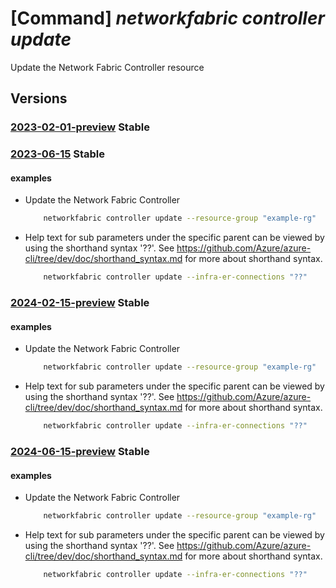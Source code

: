 # [Command] _networkfabric controller update_

Update the Network Fabric Controller resource

## Versions

### [2023-02-01-preview](/Resources/mgmt-plane/L3N1YnNjcmlwdGlvbnMve30vcmVzb3VyY2Vncm91cHMve30vcHJvdmlkZXJzL21pY3Jvc29mdC5tYW5hZ2VkbmV0d29ya2ZhYnJpYy9uZXR3b3JrZmFicmljY29udHJvbGxlcnMve30=/2023-02-01-preview.xml) **Stable**

<!-- mgmt-plane /subscriptions/{}/resourcegroups/{}/providers/microsoft.managednetworkfabric/networkfabriccontrollers/{} 2023-02-01-preview -->

### [2023-06-15](/Resources/mgmt-plane/L3N1YnNjcmlwdGlvbnMve30vcmVzb3VyY2Vncm91cHMve30vcHJvdmlkZXJzL21pY3Jvc29mdC5tYW5hZ2VkbmV0d29ya2ZhYnJpYy9uZXR3b3JrZmFicmljY29udHJvbGxlcnMve30=/2023-06-15.xml) **Stable**

<!-- mgmt-plane /subscriptions/{}/resourcegroups/{}/providers/microsoft.managednetworkfabric/networkfabriccontrollers/{} 2023-06-15 -->

#### examples

- Update the Network Fabric Controller
    ```bash
        networkfabric controller update --resource-group "example-rg"   --resource-name "example-nfc" --infra-er-connections "[{expressRouteCircuitId:'/subscriptions/xxxxx-xxxx-xxxx-xxxx-xxxxx/resourceGroups/example-rg/providers/Microsoft.Network/expressRouteCircuits/example-expressRouteCircuit',expressRouteAuthorizationKey:'auth-key'}]" --workload-er-connections "[{expressRouteCircuitId:'/subscriptions/xxxxx-xxxx-xxxx-xxxx-xxxxx/resourceGroups/example-rg/providers/Microsoft.Network/expressRouteCircuits/example-expressRouteCircuit',expressRouteAuthorizationKey:'auth-key'}]"
    ```

- Help text for sub parameters under the specific parent can be viewed by using the shorthand syntax '??'. See https://github.com/Azure/azure-cli/tree/dev/doc/shorthand_syntax.md for more about shorthand syntax.
    ```bash
        networkfabric controller update --infra-er-connections "??"
    ```

### [2024-02-15-preview](/Resources/mgmt-plane/L3N1YnNjcmlwdGlvbnMve30vcmVzb3VyY2Vncm91cHMve30vcHJvdmlkZXJzL21pY3Jvc29mdC5tYW5hZ2VkbmV0d29ya2ZhYnJpYy9uZXR3b3JrZmFicmljY29udHJvbGxlcnMve30=/2024-02-15-preview.xml) **Stable**

<!-- mgmt-plane /subscriptions/{}/resourcegroups/{}/providers/microsoft.managednetworkfabric/networkfabriccontrollers/{} 2024-02-15-preview -->

#### examples

- Update the Network Fabric Controller
    ```bash
        networkfabric controller update --resource-group "example-rg"   --resource-name "example-nfc" --infra-er-connections "[{expressRouteCircuitId:'/subscriptions/xxxxx-xxxx-xxxx-xxxx-xxxxx/resourceGroups/example-rg/providers/Microsoft.Network/expressRouteCircuits/example-expressRouteCircuit',expressRouteAuthorizationKey:'auth-key'}]" --workload-er-connections "[{expressRouteCircuitId:'/subscriptions/xxxxx-xxxx-xxxx-xxxx-xxxxx/resourceGroups/example-rg/providers/Microsoft.Network/expressRouteCircuits/example-expressRouteCircuit',expressRouteAuthorizationKey:'auth-key'}]"
    ```

- Help text for sub parameters under the specific parent can be viewed by using the shorthand syntax '??'. See https://github.com/Azure/azure-cli/tree/dev/doc/shorthand_syntax.md for more about shorthand syntax.
    ```bash
        networkfabric controller update --infra-er-connections "??"
    ```

### [2024-06-15-preview](/Resources/mgmt-plane/L3N1YnNjcmlwdGlvbnMve30vcmVzb3VyY2Vncm91cHMve30vcHJvdmlkZXJzL21pY3Jvc29mdC5tYW5hZ2VkbmV0d29ya2ZhYnJpYy9uZXR3b3JrZmFicmljY29udHJvbGxlcnMve30=/2024-06-15-preview.xml) **Stable**

<!-- mgmt-plane /subscriptions/{}/resourcegroups/{}/providers/microsoft.managednetworkfabric/networkfabriccontrollers/{} 2024-06-15-preview -->

#### examples

- Update the Network Fabric Controller
    ```bash
        networkfabric controller update --resource-group "example-rg"   --resource-name "example-nfc" --infra-er-connections "[{expressRouteCircuitId:'/subscriptions/xxxxx-xxxx-xxxx-xxxx-xxxxx/resourceGroups/example-rg/providers/Microsoft.Network/expressRouteCircuits/example-expressRouteCircuit',expressRouteAuthorizationKey:'auth-key'}]" --workload-er-connections "[{expressRouteCircuitId:'/subscriptions/xxxxx-xxxx-xxxx-xxxx-xxxxx/resourceGroups/example-rg/providers/Microsoft.Network/expressRouteCircuits/example-expressRouteCircuit',expressRouteAuthorizationKey:'auth-key'}]"
    ```

- Help text for sub parameters under the specific parent can be viewed by using the shorthand syntax '??'. See https://github.com/Azure/azure-cli/tree/dev/doc/shorthand_syntax.md for more about shorthand syntax.
    ```bash
        networkfabric controller update --infra-er-connections "??"
    ```
